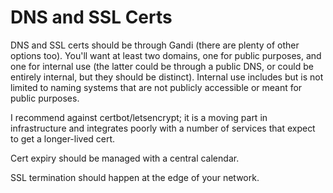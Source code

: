 # DNS and SSL Certs
DNS and SSL certs should be through Gandi (there are plenty of other options too). You'll want at least two domains, one for public purposes, and one for internal use (the latter could be through a public DNS, or could be entirely internal, but they should be distinct). Internal use includes but is not limited to naming systems that are not publicly accessible or meant for public purposes.

I recommend against certbot/letsencrypt; it is a moving part in infrastructure and integrates poorly with a number of services that expect to get a longer-lived cert.

Cert expiry should be managed with a central calendar.

SSL termination should happen at the edge of your network.

